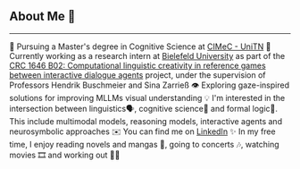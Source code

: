 ## About Me 💫
---
 🧠 Pursuing a Master's degree in Cognitive Science at [CIMeC - UniTN](https://www.cimec.unitn.it/)
 🔬 Currently working as a research intern at [Bielefeld University](https://www.uni-bielefeld.de/) as part of the [CRC 1646 B02: Computational linguistic creativity in reference games between interactive dialogue agents]([https://www.uni-bielefeld.de/fakultaeten/linguistik-literaturwissenschaft/forschung/projekte/crc1646/](https://www.uni-bielefeld.de/fakultaeten/linguistik-literaturwissenschaft/forschung/projekte/crc1646/area-b-linguistic-creativ/)) project, under the supervision of Professors Hendrik Buschmeier and Sina Zarrieß
 👁️ Exploring gaze-inspired solutions for improving MLLMs visual understanding
 💡 I'm interested in the intersection between linguistics🗣️, cognitive science🧠 and formal logic🧮. This include multimodal models, reasoning models, interactive agents and neurosymbolic approaches
 ✉️ You can find me on [LinkedIn](https://www.linkedin.com/in/marika-sarzotti-23b6aa320/)
 ✨ In my free time, I enjoy reading novels and mangas 📖, going to concerts 🎶, watching movies 🎞️ and working out 🏋️‍♀️
<!--
**xMakaco/xMakaco** is a ✨ _special_ ✨ repository because its `README.md` (this file) appears on your GitHub profile.

Here are some ideas to get you started:

- 🔭 I’m currently working on ...
- 🌱 I’m currently learning ...
- 👯 I’m looking to collaborate on ...
- 🤔 I’m looking for help with ...
- 💬 Ask me about ...
- 📫 How to reach me: ...
- 😄 Pronouns: ...
- ⚡ Fun fact: ...
-->
